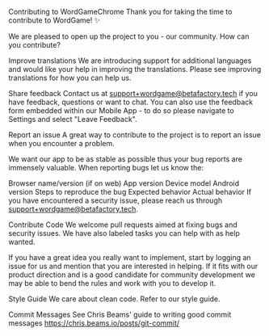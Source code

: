 Contributing to WordGameChrome
Thank you for taking the time to contribute to WordGame! ✨

We are pleased to open up the project to you - our community. How can you contribute?

Improve translations
We are introducing support for additional languages and would like your help in improving the translations. Please see improving translations for how you can help us.

Share feedback
Contact us at support+wordgame@betafactory.tech if you have feedback, questions or want to chat. You can also use the feedback form embedded within our Mobile App - to do so please navigate to Settings and select "Leave Feedback".

Report an issue
A great way to contribute to the project is to report an issue when you encounter a problem.

We want our app to be as stable as possible thus your bug reports are immensely valuable. When reporting bugs let us know the:

Browser name/version (if on web)
App version
Device model
Android version
Steps to reproduce the bug
Expected behavior
Actual behavior
If you have encountered a security issue, please reach us through support+wordgame@betafactory.tech.

Contribute Code
We welcome pull requests aimed at fixing bugs and security issues. We have also labeled tasks you can help with as help wanted.

If you have a great idea you really want to implement, start by logging an issue for us and mention that you are interested in helping. If it fits with our product direction and is a good candidate for community development we may be able to bend the rules and work with you to develop it.

Style Guide
We care about clean code. Refer to our style guide.

Commit Messages
See Chris Beams' guide to writing good commit messages https://chris.beams.io/posts/git-commit/
